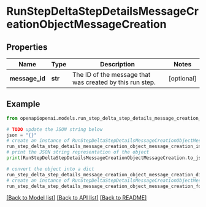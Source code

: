 # RunStepDeltaStepDetailsMessageCreationObjectMessageCreation


## Properties

Name | Type | Description | Notes
------------ | ------------- | ------------- | -------------
**message_id** | **str** | The ID of the message that was created by this run step. | [optional] 

## Example

```python
from openapiopenai.models.run_step_delta_step_details_message_creation_object_message_creation import RunStepDeltaStepDetailsMessageCreationObjectMessageCreation

# TODO update the JSON string below
json = "{}"
# create an instance of RunStepDeltaStepDetailsMessageCreationObjectMessageCreation from a JSON string
run_step_delta_step_details_message_creation_object_message_creation_instance = RunStepDeltaStepDetailsMessageCreationObjectMessageCreation.from_json(json)
# print the JSON string representation of the object
print(RunStepDeltaStepDetailsMessageCreationObjectMessageCreation.to_json())

# convert the object into a dict
run_step_delta_step_details_message_creation_object_message_creation_dict = run_step_delta_step_details_message_creation_object_message_creation_instance.to_dict()
# create an instance of RunStepDeltaStepDetailsMessageCreationObjectMessageCreation from a dict
run_step_delta_step_details_message_creation_object_message_creation_form_dict = run_step_delta_step_details_message_creation_object_message_creation.from_dict(run_step_delta_step_details_message_creation_object_message_creation_dict)
```
[[Back to Model list]](../README.md#documentation-for-models) [[Back to API list]](../README.md#documentation-for-api-endpoints) [[Back to README]](../README.md)


